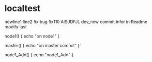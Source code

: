 # localtest
newline1
line2 fix bug fix110
AISJDFJL
dev_new commit infor in Readme modify last

node1()
{
 echo "on node1"
}

master()
{
   echo "on master commit"
}



node1_Add()
{
 echo "node1_Add"
}
